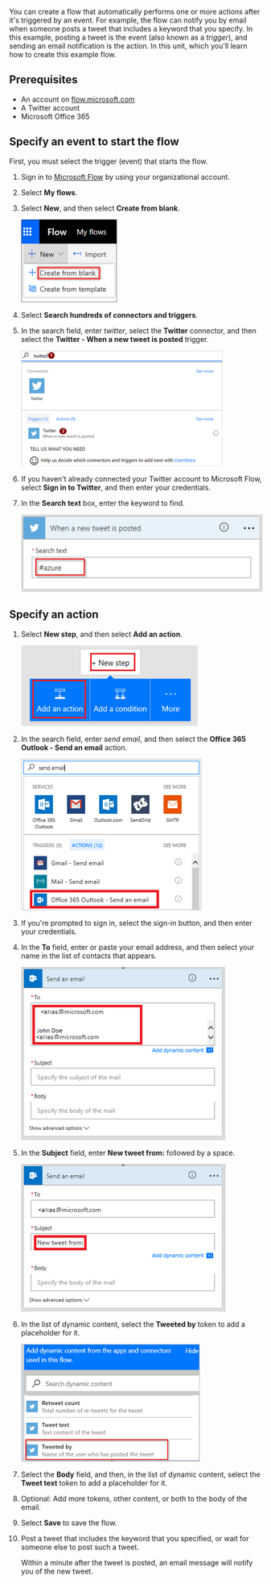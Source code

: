 You can create a flow that automatically performs one or more actions after it's triggered by an event. For example, the flow can notify you by email when someone posts a tweet that includes a keyword that you specify. In this example, posting a tweet is the event (also known as a *trigger*), and sending an email notification is the action. In this unit, which you'll learn how to create this example flow.

## Prerequisites

* An account on [flow.microsoft.com](https://flow.microsoft.com)
* A Twitter account
* Microsoft Office 365

## Specify an event to start the flow

First, you must select the trigger (event) that starts the flow.

1. Sign in to [Microsoft Flow](https://flow.microsoft.com) by using your organizational account.
1. Select **My flows**.
1. Select **New**, and then select **Create from blank**.

    ![Create from blank](../media/flow-create-blank.png)

1. Select **Search hundreds of connectors and triggers**.
1. In the search field, enter *twitter*, select the **Twitter** connector, and then select the **Twitter - When a new tweet is posted** trigger.

    ![Twitter - When a new tweet is posted trigger](../media/twitter-search.png)

1. If you haven't already connected your Twitter account to Microsoft Flow, select **Sign in to Twitter**, and then enter your credentials.
1. In the **Search text** box, enter the keyword to find.

    ![Enter the Twitter keyword](../media/twitter-keyword.png)

## Specify an action

1. Select **New step**, and then select **Add an action**.

    ![Add an action](../media/add-action-icon.png)

1. In the search field, enter *send email*, and then select the **Office 365 Outlook - Send an email** action.

    ![Office 365 Outlook - Send an email action](../media/send-email.png)

1. If you're prompted to sign in, select the sign-in button, and then enter your credentials.
1. In the **To** field, enter or paste your email address, and then select your name in the list of contacts that appears.

    ![To field](../media/blank-email.png)

1. In the **Subject** field, enter **New tweet from:** followed by a space.

    ![Subject field](../media/message-token.png)

1. In the list of dynamic content, select the **Tweeted by** token to add a placeholder for it.

    ![Tweeted by token](../media/add-parameter.png)

1. Select the **Body** field, and then, in the list of dynamic content, select the **Tweet text** token to add a placeholder for it.
1. Optional: Add more tokens, other content, or both to the body of the email.
1. Select **Save** to save the flow.
1. Post a tweet that includes the keyword that you specified, or wait for someone else to post such a tweet.

    Within a minute after the tweet is posted, an email message will notify you of the new tweet.
